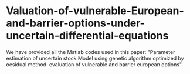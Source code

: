 # Valuation-of-vulnerable-European-and-barrier-options-under-uncertain-differential-equations
We have provided all the Matlab codes used in this paper: "Parameter estimation of uncertain stock Model using genetic algorithm optimized by oesidual method: evaluation of vulnerable and barrier european options"


